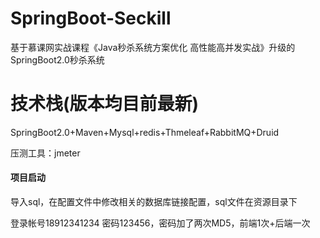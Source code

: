 # SpringBoot-Seckill
基于慕课网实战课程《Java秒杀系统方案优化 高性能高并发实战》升级的SpringBoot2.0秒杀系统

# 技术栈(版本均目前最新)
SpringBoot2.0+Maven+Mysql+redis+Thmeleaf+RabbitMQ+Druid

压测工具：jmeter

#### 项目启动
导入sql，在配置文件中修改相关的数据库链接配置，sql文件在资源目录下

登录帐号18912341234 密码123456，密码加了两次MD5，前端1次+后端一次
